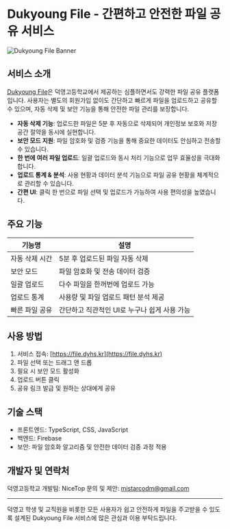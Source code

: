 # Dukyoung File - 간편하고 안전한 파일 공유 서비스

![Dukyoung File Banner](https://i.namu.wiki/i/ObQ4LgeNZBe9Mz-E8da2_QVnq2TP-xoSU0cNj9m3c5rnVv0k1ag1X9W9a28WTtUTeksCmHmOFhBjtyBrgR3k-Q.png) <!-- 필요 시 이미지 추가 -->

## 서비스 소개

[Dukyoung File](https://file.dyhs.kr)은 덕영고등학교에서 제공하는 심플하면서도 강력한 파일 공유 플랫폼입니다. 사용자는 별도의 회원가입 없이도 간단하고 빠르게 파일을 업로드하고 공유할 수 있으며, 자동 삭제 및 보안 기능을 통해 안전한 파일 관리를 보장합니다.

- **자동 삭제 기능**: 업로드한 파일은 5분 후 자동으로 삭제되어 개인정보 보호와 저장 공간 절약을 동시에 실현합니다.
- **보안 모드 지원**: 파일 암호화 및 검증 기능을 통해 중요한 데이터도 안심하고 전송할 수 있습니다.
- **한 번에 여러 파일 업로드**: 일괄 업로드와 동시 처리 기능으로 업무 효율성을 극대화합니다.
- **업로드 통계 & 분석**: 사용 현황과 데이터 분석 기능으로 파일 공유 현황을 체계적으로 관리할 수 있습니다.
- **간편 UI**: 클릭 한 번으로 파일 선택 및 업로드가 가능하여 사용 편의성을 높였습니다.

## 주요 기능

| 기능명          | 설명                                      |
| -------------- | --------------------------------------- |
| 자동 삭제 시간    | 5분 후 업로드된 파일 자동 삭제                  |
| 보안 모드        | 파일 암호화 및 전송 데이터 검증                   |
| 일괄 업로드      | 다수 파일을 한꺼번에 업로드 가능                   |
| 업로드 통계      | 사용량 및 파일 업로드 패턴 분석 제공                |
| 빠른 파일 공유   | 간단하고 직관적인 UI로 누구나 쉽게 사용 가능          |

## 사용 방법

1. 서비스 접속: [https://file.dyhs.kr](https://file.dyhs.kr)
2. 파일 선택 또는 드래그 앤 드롭
3. 필요 시 보안 모드 활성화
4. 업로드 버튼 클릭
5. 공유 링크 발급 및 원하는 상대에게 공유

## 기술 스택

- 프론트엔드: TypeScript, CSS, JavaScript
- 백엔드: Firebase
- 보안: 파일 암호화 알고리즘 및 안전한 데이터 검증 과정 적용

## 개발자 및 연락처

덕영고등학교 개발팀: NiceTop
문의 및 제안: mistarcodm@gmail.com

---

덕영고 학생 및 교직원을 비롯한 모든 사용자가 쉽고 안전하게 파일을 주고받을 수 있도록 설계된 Dukyoung File 서비스에 많은 관심과 이용 부탁드립니다.

